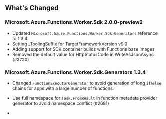 ## What's Changed

<!-- Please add your release notes in the following format:
- My change description (#PR/#issue)
-->

### Microsoft.Azure.Functions.Worker.Sdk 2.0.0-preview2

- Updated `Microsoft.Azure.Functions.Worker.Sdk.Generators` reference to 1.3.4.
- Setting _ToolingSuffix for TargetFrameworkVersion v9.0
- Adding support for SDK container builds with Functions base images
- Removed the default value for HttpStatusCode in WriteAsJsonAsync (#2720)

### Microsoft.Azure.Functions.Worker.Sdk.Generators 1.3.4

- Changed `FunctionExecutorGenerator` to avoid generation of long `if`/`else` chains for apps with a large number of functions.

- Use full namespace for `Task.FromResult` in function metadata provider generator to avoid namespace conflict (#2681)

- <entry>
